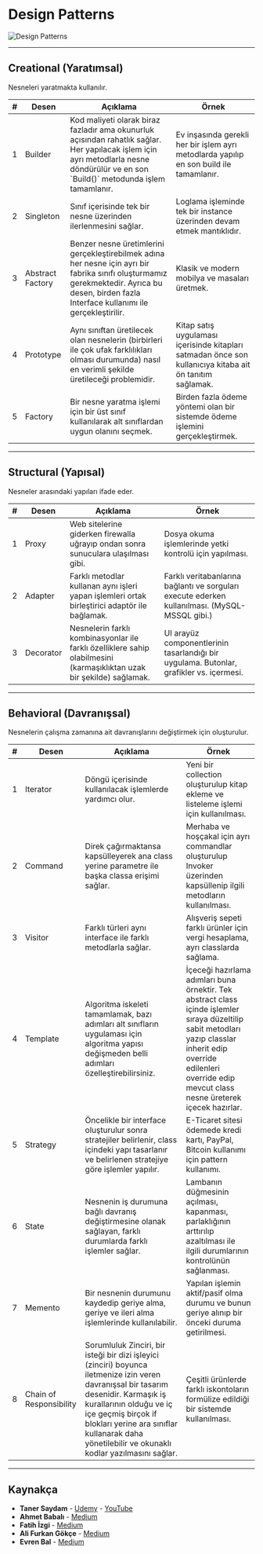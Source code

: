 # Design Patterns

![Design Patterns](https://sis.binus.ac.id/wp-content/uploads/2021/11/1-10.png)

---

## Creational (Yaratımsal)
Nesneleri yaratmakta kullanılır.

<table>
  <thead>
    <tr>
      <th>#</th>
      <th>Desen</th>
      <th>Açıklama</th>
      <th>Örnek</th>
    </tr>
  </thead>
  <tbody>
    <tr>
      <td>1</td>
      <td>Builder</td>
      <td>Kod maliyeti olarak biraz fazladır ama okunurluk açısından rahatlık sağlar. Her yapılacak işlem için ayrı metodlarla nesne döndürülür ve en son `Build()` metodunda işlem tamamlanır.</td>
      <td>Ev inşasında gerekli her bir işlem ayrı metodlarda yapılıp en son build ile tamamlanır.</td>
    </tr>
    <tr>
      <td>2</td>
      <td>Singleton</td>
      <td>Sınıf içerisinde tek bir nesne üzerinden ilerlenmesini sağlar.</td>
      <td>Loglama işleminde tek bir instance üzerinden devam etmek mantıklıdır.</td>
    </tr>
    <tr>
      <td>3</td>
      <td>Abstract Factory</td>
      <td>Benzer nesne üretimlerini gerçekleştirebilmek adına her nesne için ayrı bir fabrika sınıfı oluşturmamız gerekmektedir. Ayrıca bu desen, birden fazla Interface kullanımı ile gerçekleştirilir.</td>
      <td>Klasik ve modern mobilya ve masaları üretmek.</td>
    </tr>
    <tr>
      <td>4</td>
      <td>Prototype</td>
      <td>Aynı sınıftan üretilecek olan nesnelerin (birbirleri ile çok ufak farklılıkları olması durumunda) nasıl en verimli şekilde üretileceği problemidir.</td>
      <td>Kitap satış uygulaması içerisinde kitapları satmadan önce son kullanıcıya kitaba ait ön tanıtım sağlamak.</td>
    </tr>
    <tr>
      <td>5</td>
      <td>Factory</td>
      <td>Bir nesne yaratma işlemi için bir üst sınıf kullanılarak alt sınıflardan uygun olanını seçmek.</td>
      <td>Birden fazla ödeme yöntemi olan bir sistemde ödeme işlemini gerçekleştirmek.</td>
    </tr>
  </tbody>
</table>

---

## Structural (Yapısal)
Nesneler arasındaki yapıları ifade eder.

<table>
  <thead>
    <tr>
      <th>#</th>
      <th>Desen</th>
      <th>Açıklama</th>
      <th>Örnek</th>
    </tr>
  </thead>
  <tbody>
    <tr>
      <td>1</td>
      <td>Proxy</td>
      <td>Web sitelerine giderken firewalla uğrayıp ondan sonra sunuculara ulaşılması gibi.</td>
      <td>Dosya okuma işlemlerinde yetki kontrolü için yapılması.</td>
    </tr>
    <tr>
      <td>2</td>
      <td>Adapter</td>
      <td>Farklı metodlar kullanan aynı işleri yapan işlemleri ortak birleştirici adaptör ile bağlamak.</td>
      <td>Farklı veritabanlarına bağlantı ve sorguları execute ederken kullanılması. (MySQL-MSSQL gibi.)</td>
    </tr>
    <tr>
      <td>3</td>
      <td>Decorator</td>
      <td>Nesnelerin farklı kombinasyonlar ile farklı özelliklere sahip olabilmesini (karmaşıklıktan uzak bir şekilde) sağlamak.</td>
      <td>UI arayüz componentlerinin tasarlandığı bir uygulama. Butonlar, grafikler vs. içermesi.</td>
    </tr>
  </tbody>
</table>

---

## Behavioral (Davranışsal)
Nesnelerin çalışma zamanına ait davranışlarını değiştirmek için oluşturulur.

<table>
  <thead>
    <tr>
      <th>#</th>
      <th>Desen</th>
      <th>Açıklama</th>
      <th>Örnek</th>
    </tr>
  </thead>
  <tbody>
    <tr>
      <td>1</td>
      <td>Iterator</td>
      <td>Döngü içerisinde kullanılacak işlemlerde yardımcı olur.</td>
      <td>Yeni bir collection oluşturulup kitap ekleme ve listeleme işlemi için kullanılması.</td>
    </tr>
    <tr>
      <td>2</td>
      <td>Command</td>
      <td>Direk çağırmaktansa kapsülleyerek ana class yerine parametre ile başka classa erişimi sağlar.</td>
      <td>Merhaba ve hoşçakal için ayrı commandlar oluşturulup Invoker üzerinden kapsüllenip ilgili metodların kullanılması.</td>
    </tr>
    <tr>
      <td>3</td>
      <td>Visitor</td>
      <td>Farklı türleri aynı interface ile farklı metodlarla sağlar.</td>
      <td>Alışveriş sepeti farklı ürünler için vergi hesaplama, ayrı classlarda sağlama.</td>
    </tr>
    <tr>
      <td>4</td>
      <td>Template</td>
      <td>Algoritma iskeleti tamamlamak, bazı adımları alt sınıfların uygulaması için algoritma yapısı değişmeden belli adımları özelleştirebilirsiniz.</td>
      <td>İçeceği hazırlama adımları buna örnektir. Tek abstract class içinde işlemler sıraya düzeltilip sabit metodları yazıp classlar inherit edip override edilenleri override edip mevcut class nesne üreterek içecek hazırlar.</td>
    </tr>
    <tr>
      <td>5</td>
      <td>Strategy</td>
      <td>Öncelikle bir interface oluşturulur sonra stratejiler belirlenir, class içindeki yapı tasarlanır ve belirlenen stratejiye göre işlemler yapılır.</td>
      <td>E-Ticaret sitesi ödemede kredi kartı, PayPal, Bitcoin kullanımı için pattern kullanımı.</td>
    </tr>
    <tr>
      <td>6</td>
      <td>State</td>
      <td>Nesnenin iş durumuna bağlı davranış değiştirmesine olanak sağlayan, farklı durumlarda farklı işlemler sağlar.</td>
      <td>Lambanın düğmesinin açılması, kapanması, parlaklığının arttırılıp azaltılması ile ilgili durumlarının kontrolünün sağlanması.</td>
    </tr>
    <tr>
      <td>7</td>
      <td>Memento</td>
      <td>Bir nesnenin durumunu kaydedip geriye alma, geriye ve ileri alma işlemlerinde kullanılabilir.</td>
      <td>Yapılan işlemin aktif/pasif olma durumu ve bunun geriye alınıp bir önceki duruma getirilmesi.</td>
    </tr>
    <tr>
      <td>8</td>
      <td>Chain of Responsibility</td>
      <td>Sorumluluk Zinciri, bir isteği bir dizi işleyici (zinciri) boyunca iletmenize izin veren davranışsal bir tasarım desenidir. Karmaşık iş kurallarının olduğu ve iç içe geçmiş birçok if blokları yerine ara sınıflar kullanarak daha yönetilebilir ve okunaklı kodlar yazılmasını sağlar.</td>
      <td>Çeşitli ürünlerde farklı iskontoların formülize edildiği bir sistemde kullanılması.</td>
    </tr>
  </tbody>
</table>

---

## Kaynakça

- **Taner Saydam** - [Udemy](https://www.udemy.com/) - [YouTube](https://www.youtube.com/)
- **Ahmet Babalı** - [Medium](https://medium.com/@ahmetbabali)
- **Fatih İzgi** - [Medium](https://medium.com/@fatihizgi)
- **Ali Furkan Gökçe** - [Medium](https://medium.com/@alifurkangokce)
- **Evren Bal** - [Medium](https://medium.com/@evrenbal)
